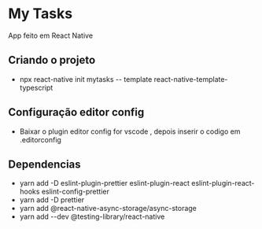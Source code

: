 # My Tasks

App feito em React Native

## Criando o projeto
- npx react-native init mytasks -- template react-native-template-typescript

## Configuração editor config

- Baixar o plugin editor config for vscode , depois inserir o codigo em .editorconfig

## Dependencias

- yarn add -D eslint-plugin-prettier eslint-plugin-react eslint-plugin-react-hooks eslint-config-prettier
- yarn add -D prettier
- yarn add @react-native-async-storage/async-storage
- yarn add --dev @testing-library/react-native
